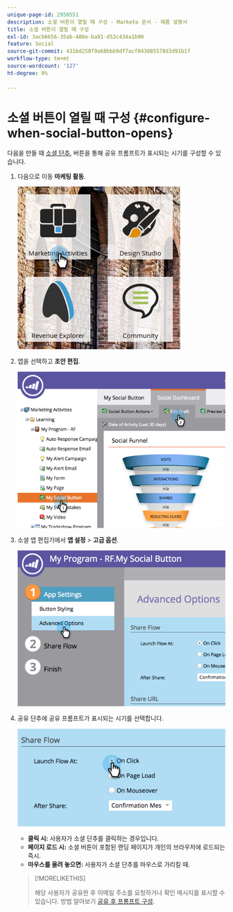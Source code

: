 ```yaml
---
unique-page-id: 2950551
description: 소셜 버튼이 열릴 때 구성 - Marketo 문서 - 제품 설명서
title: 소셜 버튼이 열릴 때 구성
exl-id: 3acb6656-35ab-486e-ba91-d52c434a1b90
feature: Social
source-git-commit: 431bd258f9a68bbb9df7acf043085578d3d91b1f
workflow-type: tm+mt
source-wordcount: '127'
ht-degree: 0%

---
```


# 소셜 버튼이 열릴 때 구성 {#configure-when-social-button-opens}

다음을 만들 때 [소셜 단추](/help/marketo/product-docs/demand-generation/landing-pages/free-form-landing-pages/add-a-social-button-to-a-free-form-landing-page.md), 버튼을 통해 공유 프롬프트가 표시되는 시기를 구성할 수 있습니다.

1. 다음으로 이동 **마케팅 활동**.

   ![](assets/ma-3.png)

1. 앱을 선택하고 **초안 편집**.

   ![](assets/image2014-9-22-16-3a35-3a50.png)

1. 소셜 앱 편집기에서 **앱 설정** > **고급 옵션**.

   ![](assets/image2014-9-22-16-3a36-3a6.png)

1. 공유 단추에 공유 프롬프트가 표시되는 시기를 선택합니다.

   ![](assets/image2014-9-22-16-3a36-3a21.png)

   * **클릭 시:** 사용자가 소셜 단추를 클릭하는 경우입니다.
   * **페이지 로드 시:** 소셜 버튼이 포함된 랜딩 페이지가 개인의 브라우저에 로드되는 즉시.
   * **마우스를 올려 놓으면:** 사용자가 소셜 단추를 마우스로 가리킬 때.

   >[!MORELIKETHIS]
   >
   >해당 사용자가 공유한 후 이메일 주소를 요청하거나 확인 메시지를 표시할 수 있습니다. 방법 알아보기 [공유 후 프롬프트 구성](/help/marketo/product-docs/demand-generation/social/configuring-social-actions/configure-after-share-prompts.md).
